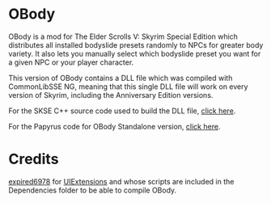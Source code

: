 # OBody

OBody is a mod for The Elder Scrolls V: Skyrim Special Edition which distributes all installed bodyslide presets randomly to NPCs for greater body variety. It also lets you manually select which bodyslide preset you want for a given NPC or your player character.

This version of OBody contains a DLL file which was compiled with CommonLibSSE NG, meaning that this single DLL file will work on every version of Skyrim, including the Anniversary Edition versions.

For the SKSE C++ source code used to build the DLL file, [click here](https://github.com/Aietos/OBody-NG).

For the Papyrus code for OBody Standalone version, [click here](https://github.com/Aietos/OBody-Standalone-NG).

# Credits
[expired6978](https://www.nexusmods.com/skyrimspecialedition/users/2950481) for [UIExtensions](https://www.nexusmods.com/skyrimspecialedition/mods/17561) and whose scripts are included in the Dependencies folder to be able to compile OBody.
